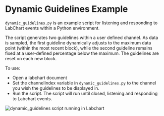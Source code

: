 # Dynamic Guidelines Example

`dynamic_guidelines.py` is an example script for listening and responding to LabChart events within a Python environment. 

The script generates two guidelines within a user defined channel. As data is sampled, the first guideline dynamically adjusts to the maximum data point (within the most recent block), while the second guideline remains fixed 
at a user-defined percentage below the maximum. The guidelines are reset on each new block. 

To use:
- Open a labchart document
- Set the channelIndex variable in `dynamic_guidelines.py` to the channel you wish the guidelines to be displayed in.
- Run the script. The script will run until closed, listening and responding to Labchart events.  

![dynamic_guidelines script running in Labchart](./dynamic_guidelines_example.gif)

